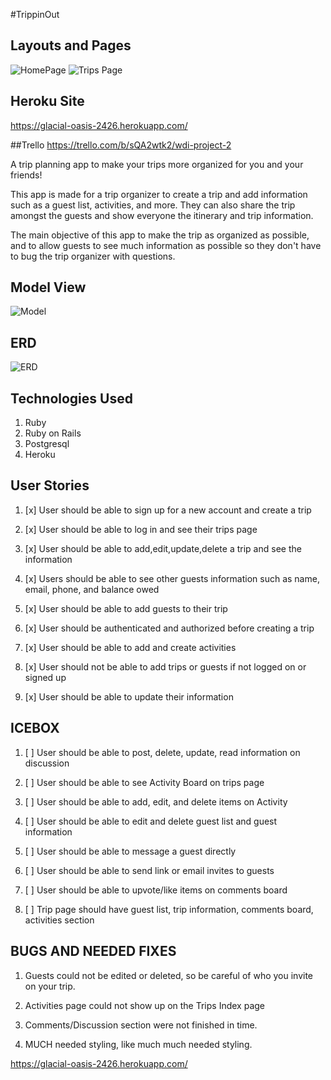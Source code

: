 #TrippinOut

## Layouts and Pages
![HomePage](https://i.imgur.com/jEeTUN3.png)
![Trips Page](https://i.imgur.com/Ob4tT6f.png)

## Heroku Site
https://glacial-oasis-2426.herokuapp.com/

##Trello 
https://trello.com/b/sQA2wtk2/wdi-project-2

A trip planning app to make your trips more organized for you and your friends!

This app is made for a trip organizer to create a trip and add information such as a guest list, activities, and more. They can also share the trip amongst the guests and show everyone the itinerary and trip information.

The main objective of this app to make the trip as organized as possible, and to allow guests to see much information as possible so they don't have to bug the trip organizer with questions. 


## Model View
![Model](https://i.imgur.com/PsXe26V.png)

## ERD
![ERD](https://i.imgur.com/5D9SqEj.png)

## Technologies Used 

1. Ruby
2. Ruby on Rails
3. Postgresql
4. Heroku

## User Stories

1. [x] User should be able to sign up for a new account and create a trip
  
2. [x] User should be able to log in and see their trips page

3. [x] User should be able to add,edit,update,delete a trip and see the information

4. [x] Users should be able to see other guests information such as name, email, phone, and balance owed

5. [x] User should be able to add guests to their trip

6. [x] User should be authenticated and authorized before creating a trip

7. [x] User should be able to add and create activities

8. [x] User should not be able to add trips or guests if not logged on or signed up

9. [x] User should be able to update their information


## ICEBOX
1. [ ] User should be able to post, delete, update, read information on discussion

2. [ ] User should be able to see Activity Board on trips page

3. [ ] User should be able to add, edit, and delete items on Activity

4. [ ] User should be able to edit and delete guest list and guest information

5. [ ] User should be able to message a guest directly

6. [ ] User should be able to send link or email invites to guests

7. [ ] User should be able to upvote/like items on comments board

8. [ ] Trip page should have guest list, trip information, comments board, activities section


## BUGS AND NEEDED FIXES

1. Guests could not be edited or deleted, so be careful of who you invite on your trip.

2. Activities page could not show up on the Trips Index page 

3. Comments/Discussion section were not finished in time. 

4. MUCH needed styling, like much much needed styling.


https://glacial-oasis-2426.herokuapp.com/
